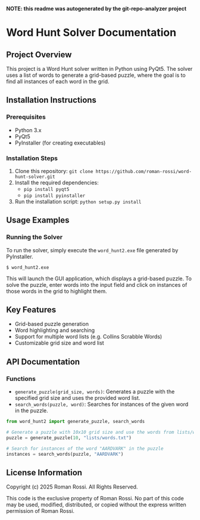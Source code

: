 **NOTE: this readme was autogenerated by the git-repo-analyzer project**

**Word Hunt Solver Documentation**
=====================================

**Project Overview**
-------------------

This project is a Word Hunt solver written in Python using PyQt5. The solver uses a list of words to generate a grid-based puzzle, where the goal is to find all instances of each word in the grid.

**Installation Instructions**
-----------------------------

### Prerequisites

* Python 3.x
* PyQt5
* PyInstaller (for creating executables)

### Installation Steps

1. Clone this repository: `git clone https://github.com/roman-rossi/word-hunt-solver.git`
2. Install the required dependencies:
	* `pip install pyqt5`
	* `pip install pyinstaller`
3. Run the installation script: `python setup.py install`

**Usage Examples**
------------------

### Running the Solver

To run the solver, simply execute the `word_hunt2.exe` file generated by PyInstaller.

```
$ word_hunt2.exe
```

This will launch the GUI application, which displays a grid-based puzzle. To solve the puzzle, enter words into the input field and click on instances of those words in the grid to highlight them.


**Key Features**
----------------

* Grid-based puzzle generation
* Word highlighting and searching
* Support for multiple word lists (e.g. Collins Scrabble Words)
* Customizable grid size and word list

**API Documentation**
---------------------

### Functions

* `generate_puzzle(grid_size, words)`: Generates a puzzle with the specified grid size and uses the provided word list.
* `search_words(puzzle, word)`: Searches for instances of the given word in the puzzle.

```python
from word_hunt2 import generate_puzzle, search_words

# Generate a puzzle with 10x10 grid size and use the words from lists/words.txt
puzzle = generate_puzzle(10, "lists/words.txt")

# Search for instances of the word "AARDVARK" in the puzzle
instances = search_words(puzzle, "AARDVARK")
```

**License Information**
----------------------

Copyright (c) 2025 Roman Rossi. All Rights Reserved.

This code is the exclusive property of Roman Rossi. No part of this code may be used, 
modified, distributed, or copied without the express written permission of Roman Rossi.

